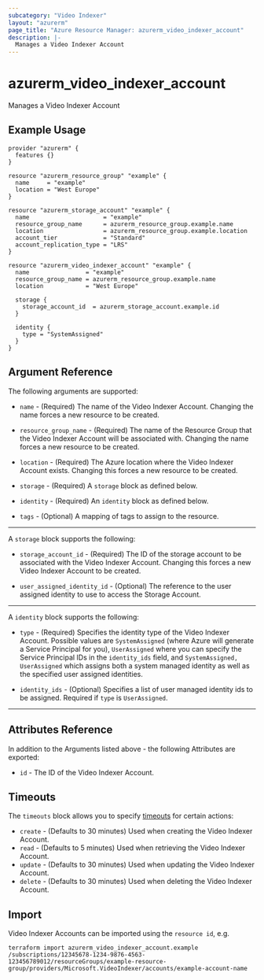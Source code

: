 ```yaml
---
subcategory: "Video Indexer"
layout: "azurerm"
page_title: "Azure Resource Manager: azurerm_video_indexer_account"
description: |-
  Manages a Video Indexer Account
---
```


# azurerm_video_indexer_account

Manages a Video Indexer Account

## Example Usage

```hcl
provider "azurerm" {
  features {}
}

resource "azurerm_resource_group" "example" {
  name     = "example"
  location = "West Europe"
}

resource "azurerm_storage_account" "example" {
  name                     = "example"
  resource_group_name      = azurerm_resource_group.example.name
  location                 = azurerm_resource_group.example.location
  account_tier             = "Standard"
  account_replication_type = "LRS"
}

resource "azurerm_video_indexer_account" "example" {
  name                = "example"
  resource_group_name = azurerm_resource_group.example.name
  location            = "West Europe"
  
  storage {
    storage_account_id  = azurerm_storage_account.example.id
  }

  identity {
    type = "SystemAssigned"
  } 
}
```

## Argument Reference

The following arguments are supported:

* `name` - (Required) The name of the Video Indexer Account. Changing the name forces a new resource to be created.

* `resource_group_name` - (Required) The name of the Resource Group that the Video Indexer Account will be associated with. Changing the name forces a new resource to be created.

* `location` - (Required) The Azure location where the Video Indexer Account exists. Changing this forces a new resource to be created.

* `storage` - (Required) A `storage` block as defined below.

* `identity` - (Required) An `identity` block as defined below.

* `tags` - (Optional) A mapping of tags to assign to the resource.

---

A `storage` block supports the following: 

* `storage_account_id` - (Required) The ID of the storage account to be associated with the Video Indexer Account. Changing this forces a new Video Indexer Account to be created.

* `user_assigned_identity_id` - (Optional) The reference to the user assigned identity to use to access the Storage Account.

---

A `identity` block supports the following:

* `type` - (Required) Specifies the identity type of the Video Indexer Account. Possible values are `SystemAssigned` (where Azure will generate a Service Principal for you), `UserAssigned` where you can specify the Service Principal IDs in the `identity_ids` field, and `SystemAssigned, UserAssigned` which assigns both a system managed identity as well as the specified user assigned identities.

* `identity_ids` - (Optional) Specifies a list of user managed identity ids to be assigned. Required if `type` is `UserAssigned`.

---

## Attributes Reference

In addition to the Arguments listed above - the following Attributes are exported:

* `id` - The ID of the Video Indexer Account.

## Timeouts

The `timeouts` block allows you to specify [timeouts](https://www.terraform.io/language/resources/syntax#operation-timeouts) for certain actions:

* `create` - (Defaults to 30 minutes) Used when creating the Video Indexer Account.
* `read` - (Defaults to 5 minutes) Used when retrieving the Video Indexer Account.
* `update` - (Defaults to 30 minutes) Used when updating the Video Indexer Account.
* `delete` - (Defaults to 30 minutes) Used when deleting the Video Indexer Account.

## Import

Video Indexer Accounts can be imported using the `resource id`, e.g.

```shell
terraform import azurerm_video_indexer_account.example /subscriptions/12345678-1234-9876-4563-123456789012/resourceGroups/example-resource-group/providers/Microsoft.VideoIndexer/accounts/example-account-name
```
